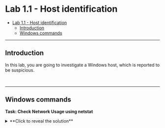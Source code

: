 # Lab 1.1 - Host identification

- [Lab 1.1 - Host identification](#lab-11---host-identification)
  - [Introduction](#introduction)
  - [Windows commands](#windows-commands)

---

## Introduction

In this lab, you are going to investigate a Windows host, which is reported to be suspicious.

<br/>

---

## Windows commands

**Task: Check Network Usage using netstat**

<details>
  <summary>**Click to reveal the solution**</summary>
  You can use `netstat` for checking network usage on a Windows host.

  As a baseline, first run `cmd.exe` as admin, and then run `netstat -na`:

  ![01](images/lab-1-1-01.png)

  <br/>

  Next, create a netcat listener on the host. Use the command prompt and enter the following commands:

  ```
  ubuntu2004
  nc -lp 10000
  ```

  ![02](images/lab-1-1-02.png)

  This command will run in a Ubuntu container and create a TCP listener on tcp/10000.

  <br/>

  Then again, run `netstat -na`:

  ![03](images/lab-1-1-03.png)

  <br/>

  We can also check the process ID for the executables using the TCP/UDP ports using `netstat -ano`:

  ![04](images/lab-1-1-04.png)



</details>

